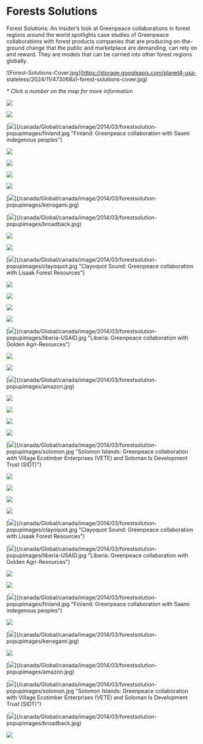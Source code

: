 # Forests Solutions

Forest Solutions: An insider’s look at Greenpeace collaborations in forest
regions around the world spotlights case studies of Greenpeace collaborations
with forest products companies that are producing on-the-ground change that
the public and marketplace are demanding, can rely on and reward. They are
models that can be carried into other forest regions globally.

![Forest-Solutions-Cover.jpg](https://storage.googleapis.com/planet4-usa-
stateless/2024/11/473068a1-forest-solutions-cover.jpg)

_* Click a number on the map for more information_

![](/canada/Global/canada/image/2014/03/forestsolution/GPC_BULLETIN_FOREST_FEV2014_PRINT_ENG-2_01.png)

![](/canada/Global/canada/image/2014/03/forestsolution/GPC_BULLETIN_FOREST_FEV2014_PRINT_ENG-2_02.png)

[![](/canada/Global/canada/image/2014/03/forestsolution/GPC_BULLETIN_FOREST_FEV2014_PRINT_ENG-2_03.png)](/canada/Global/canada/image/2014/03/forestsolution-
popupimages/finland.jpg "Finland: Greenpeace collaboration with Saami
indegenous peoples")

![](/canada/Global/canada/image/2014/03/forestsolution/GPC_BULLETIN_FOREST_FEV2014_PRINT_ENG-2_04.png)

![](/canada/Global/canada/image/2014/03/forestsolution/GPC_BULLETIN_FOREST_FEV2014_PRINT_ENG-2_05.png)

[![](/canada/Global/canada/image/2014/03/forestsolution/GPC_BULLETIN_FOREST_FEV2014_PRINT_ENG-2_06.png)](https://www.greenpeace.org/international/Global/international/code/2012/greatbearrainforest/gbr.html)

![](/canada/Global/canada/image/2014/03/forestsolution/GPC_BULLETIN_FOREST_FEV2014_PRINT_ENG-2_07.png)

[![](/canada/Global/canada/image/2014/03/forestsolution/GPC_BULLETIN_FOREST_FEV2014_PRINT_ENG-2_08.png)](/canada/Global/canada/image/2014/03/forestsolution-
popupimages/kenogami.jpg)

[![](/canada/Global/canada/image/2014/03/forestsolution/GPC_BULLETIN_FOREST_FEV2014_PRINT_ENG-2_09.png)](/canada/Global/canada/image/2014/03/forestsolution-
popupimages/broadback.jpg)

![](/canada/Global/canada/image/2014/03/forestsolution/GPC_BULLETIN_FOREST_FEV2014_PRINT_ENG-2_10.png)

![](/canada/Global/canada/image/2014/03/forestsolution/GPC_BULLETIN_FOREST_FEV2014_PRINT_ENG-2_11.png)

[![](/canada/Global/canada/image/2014/03/forestsolution/GPC_BULLETIN_FOREST_FEV2014_PRINT_ENG-2_12.png)](/canada/Global/canada/image/2014/03/forestsolution-
popupimages/clayoquot.jpg "Clayoquot Sound: Greenpeace collaboration with
Lisaak Forest Resources")

![](/canada/Global/canada/image/2014/03/forestsolution/GPC_BULLETIN_FOREST_FEV2014_PRINT_ENG-2_13.png)

![](/canada/Global/canada/image/2014/03/forestsolution/GPC_BULLETIN_FOREST_FEV2014_PRINT_ENG-2_14.png)

![](/canada/Global/canada/image/2014/03/forestsolution/GPC_BULLETIN_FOREST_FEV2014_PRINT_ENG-2_15.png)

![](/canada/Global/canada/image/2014/03/forestsolution/GPC_BULLETIN_FOREST_FEV2014_PRINT_ENG-2_16.png)

[![](/canada/Global/canada/image/2014/03/forestsolution/GPC_BULLETIN_FOREST_FEV2014_PRINT_ENG-2_17.png)](/canada/Global/canada/image/2014/03/forestsolution-
popupimages/liberia-USAID.jpg "Liberia: Greenpeace collaboration with Golden
Agri-Resources")

![](/canada/Global/canada/image/2014/03/forestsolution/GPC_BULLETIN_FOREST_FEV2014_PRINT_ENG-2_18.png)

![](/canada/Global/canada/image/2014/03/forestsolution/GPC_BULLETIN_FOREST_FEV2014_PRINT_ENG-2_19.png)

[![](/canada/Global/canada/image/2014/03/forestsolution/GPC_BULLETIN_FOREST_FEV2014_PRINT_ENG-2_20.png)](/canada/Global/canada/image/2014/03/forestsolution-
popupimages/amazon.jpg)

![](/canada/Global/canada/image/2014/03/forestsolution/GPC_BULLETIN_FOREST_FEV2014_PRINT_ENG-2_21.png)

![](/canada/Global/canada/image/2014/03/forestsolution/GPC_BULLETIN_FOREST_FEV2014_PRINT_ENG-2_22.png)

[![](/canada/Global/canada/image/2014/03/forestsolution/GPC_BULLETIN_FOREST_FEV2014_PRINT_ENG-2_23.png)](https://www.greenpeace.org/international/Global/international/code/2012/Forest_Solutions_2/goodoil.html)

[![](/canada/Global/canada/image/2014/03/forestsolution/GPC_BULLETIN_FOREST_FEV2014_PRINT_ENG-2_24.png)](https://www.greenpeace.org/international/Global/international/code/2013/png/index.html)

[![](/canada/Global/canada/image/2014/03/forestsolution/GPC_BULLETIN_FOREST_FEV2014_PRINT_ENG-2_25.png)](/canada/Global/canada/image/2014/03/forestsolution-
popupimages/solomon.jpg "Solomon Islands: Greenpeace collaboration with
Village Ecotimber Enterprises \(VETE\) and Soloman Is Development Trust
\(SIDT\)")

![](/canada/Global/canada/image/2014/03/forestsolution/GPC_BULLETIN_FOREST_FEV2014_PRINT_ENG-2_26.png)

![](/canada/Global/canada/image/2014/03/forestsolution/GPC_BULLETIN_FOREST_FEV2014_PRINT_ENG-2_27.png)

![](/canada/Global/canada/image/2014/03/forestsolution/GPC_BULLETIN_FOREST_FEV2014_PRINT_ENG-2_28.png)

![](/canada/Global/canada/image/2014/03/forestsolution/GPC_BULLETIN_FOREST_FEV2014_PRINT_ENG-2_29.png)

[![](/canada/Global/canada/image/2014/03/forestsolution/GPC_BULLETIN_FOREST_FEV2014_PRINT_ENG-2_30.png)](/canada/Global/canada/image/2014/03/forestsolution-
popupimages/clayoquot.jpg "Clayoquot Sound: Greenpeace collaboration with
Lisaak Forest Resources")

[![](/canada/Global/canada/image/2014/03/forestsolution/GPC_BULLETIN_FOREST_FEV2014_PRINT_ENG-2_31.png)](/canada/Global/canada/image/2014/03/forestsolution-
popupimages/liberia-USAID.jpg "Liberia: Greenpeace collaboration with Golden
Agri-Resources")

![](/canada/Global/canada/image/2014/03/forestsolution/GPC_BULLETIN_FOREST_FEV2014_PRINT_ENG-2_32.png)

[![](/canada/Global/canada/image/2014/03/forestsolution/GPC_BULLETIN_FOREST_FEV2014_PRINT_ENG-2_33.png)](https://www.greenpeace.org/international/Global/international/code/2012/greatbearrainforest/gbr.html)

[![](/canada/Global/canada/image/2014/03/forestsolution/GPC_BULLETIN_FOREST_FEV2014_PRINT_ENG-2_34.png)](/canada/Global/canada/image/2014/03/forestsolution-
popupimages/finland.jpg "Finland: Greenpeace collaboration with Saami
indegenous peoples")

[![](/canada/Global/canada/image/2014/03/forestsolution/GPC_BULLETIN_FOREST_FEV2014_PRINT_ENG-2_35.png)](https://www.greenpeace.org/international/Global/international/code/2012/Forest_Solutions_2/goodoil.html)

[![](/canada/Global/canada/image/2014/03/forestsolution/GPC_BULLETIN_FOREST_FEV2014_PRINT_ENG-2_36.png)](/canada/Global/canada/image/2014/03/forestsolution-
popupimages/kenogami.jpg)

[![](/canada/Global/canada/image/2014/03/forestsolution/GPC_BULLETIN_FOREST_FEV2014_PRINT_ENG-2_37.png)](https://www.greenpeace.org/international/Global/international/code/2013/png/index.html)

[![](/canada/Global/canada/image/2014/03/forestsolution/GPC_BULLETIN_FOREST_FEV2014_PRINT_ENG-2_38.png)](/canada/Global/canada/image/2014/03/forestsolution-
popupimages/amazon.jpg)

[![](/canada/Global/canada/image/2014/03/forestsolution/GPC_BULLETIN_FOREST_FEV2014_PRINT_ENG-2_39.jpg)](/canada/Global/canada/image/2014/03/forestsolution-
popupimages/solomon.jpg "Solomon Islands: Greenpeace collaboration with
Village Ecotimber Enterprises \(VETE\) and Soloman Is Development Trust
\(SIDT\)")

[![](/canada/Global/canada/image/2014/03/forestsolution/GPC_BULLETIN_FOREST_FEV2014_PRINT_ENG-2_40.png)](/canada/Global/canada/image/2014/03/forestsolution-
popupimages/broadback.jpg)

![](/canada/Global/canada/image/2014/03/forestsolution/GPC_BULLETIN_FOREST_FEV2014_PRINT_ENG-2_41.png)

